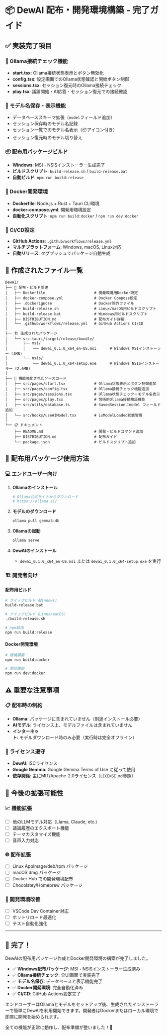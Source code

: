 # 📦 DewAI 配布・開発環境構築 - 完了ガイド

## ✅ 実装完了項目

### 🔧 Ollama接続チェック機能
- **start.tsx**: Ollama接続状態表示とボタン無効化
- **config.tsx**: 設定画面でのOllama状態確認と開始ボタン制御
- **sessions.tsx**: セッション復元時のOllama接続チェック
- **play.tsx**: 議論開始・AI応答・セッション復元での接続確認

### 💾 モデル名保存・表示機能
- データベーススキーマ拡張（`model`フィールド追加）
- セッション保存時のモデル名記録
- セッション一覧でのモデル名表示（📦アイコン付き）
- セッション復元時のモデル切り替え

### 📦 配布用パッケージビルド
- **Windows**: MSI・NSISインストーラー生成完了
- **ビルドスクリプト**: `build-release.sh` / `build-release.bat`
- **自動ビルド**: `npm run build:release`

### 🐳 Docker開発環境
- **Dockerfile**: Node.js + Rust + Tauri CLI環境
- **docker-compose.yml**: 開発用環境設定
- **自動化スクリプト**: `npm run build:docker` / `npm run dev:docker`

### 🚀 CI/CD設定
- **GitHub Actions**: `.github/workflows/release.yml`
- **マルチプラットフォーム**: Windows, macOS, Linux対応
- **自動リリース**: タグプッシュでパッケージ自動生成

## 📁 作成されたファイル一覧

```
DewAI/
├── 📝 配布・ビルド関連
│   ├── Dockerfile                      # 開発環境用Docker設定
│   ├── docker-compose.yml              # Docker Compose設定
│   ├── .dockerignore                   # Docker除外ファイル
│   ├── build-release.sh                # Linux/macOS用ビルドスクリプト
│   ├── build-release.bat               # Windows用ビルドスクリプト
│   ├── DISTRIBUTION.md                 # 配布ガイド詳細
│   └── .github/workflows/release.yml   # GitHub Actions CI/CD
│
├── 🏗️ 生成されたパッケージ
│   └── src-tauri/target/release/bundle/
│       ├── msi/
│       │   └── dewai_0.1.0_x64_en-US.msi      # Windows MSIインストーラー (4MB)
│       └── nsis/
│           └── dewai_0.1.0_x64-setup.exe      # Windows NSISインストーラー (2.6MB)
│
├── 🔧 機能強化されたソースコード
│   ├── src/pages/start.tsx             # Ollama状態表示とボタン制御追加
│   ├── src/pages/config.tsx            # Ollama接続チェック機能追加
│   ├── src/pages/sessions.tsx          # Ollama状態チェック＋モデル名表示
│   ├── src/pages/play.tsx              # 包括的Ollama接続検証機能
│   ├── src/utils/database.ts           # SavedSessionにmodel フィールド追加
│   └── src/hooks/useAIModel.tsx        # isModelLoaded状態管理
│
└── 📋 ドキュメント
    ├── README.md                       # 開発・ビルドコマンド追加
    ├── DISTRIBUTION.md                 # 配布ガイド
    └── package.json                    # ビルドスクリプト追加
```

## 🎯 配布用パッケージ使用方法

### 💻 エンドユーザー向け

1. **Ollamaのインストール**
   ```bash
   # Ollama公式サイトからダウンロード
   # https://ollama.ai/
   ```

2. **モデルのダウンロード**
   ```bash
   ollama pull gemma3:4b
   ```

3. **Ollamaの起動**
   ```bash
   ollama serve
   ```

4. **DewAIのインストール**
   - `dewai_0.1.0_x64_en-US.msi` または `dewai_0.1.0_x64-setup.exe` を実行

### 🏗️ 開発者向け

#### 配布用ビルド
```bash
# クイックビルド（Windows）
build-release.bat

# クイックビルド（Linux/macOS）
./build-release.sh

# npm経由
npm run build:release
```

#### Docker開発環境
```bash
# 環境構築
npm run build:docker

# 開発開始
npm run dev:docker
```

## ⚠️ 重要な注意事項

### 📋 配布時の制約
- **Ollama**: パッケージに含まれていません（別途インストール必要）
- **AIモデル**: ライセンス上、モデルファイルは含まれていません
- **インターネット**: モデルダウンロード時のみ必要（実行時は完全オフライン）

### 🔐 ライセンス遵守
- **DewAI**: ISCライセンス
- **Google Gemma**: Google Gemma Terms of Use に従って使用
- **依存関係**: 主にMIT/Apache-2.0ライセンス（`LICENSE.md`参照）

## 🚀 今後の拡張可能性

### 📈 機能拡張
- [ ] 他のLLMモデル対応（Llama, Claude, etc.）
- [ ] 議論履歴のエクスポート機能
- [ ] テーマカスタマイズ機能
- [ ] 音声入力対応

### 🌐 配布拡張
- [ ] Linux AppImage/deb/rpm パッケージ
- [ ] macOS dmg パッケージ
- [ ] Docker Hub での開発環境配布
- [ ] Chocolatey/Homebrew パッケージ

### 🔧 開発環境改善
- [ ] VSCode Dev Container対応
- [ ] ホットリロード最適化
- [ ] テスト自動化強化

---

## 🎊 完了！

DewAIの配布用パッケージ作成とDocker開発環境の構築が完了しました。

- ✅ **Windows配布パッケージ**: MSI・NSISインストーラー生成済み
- ✅ **Ollama接続チェック**: 全UI画面で実装完了
- ✅ **モデル名保存**: データベースと表示機能完了
- ✅ **Docker開発環境**: 完全自動化済み
- ✅ **CI/CD**: GitHub Actions設定完了

エンドユーザーはOllamaとモデルをセットアップ後、生成されたインストーラーで簡単にDewAIを利用開始できます。開発者はDockerまたはローカル環境で即座に開発を始められます。

全ての機能が正常に動作し、配布準備が整いました！🚀
